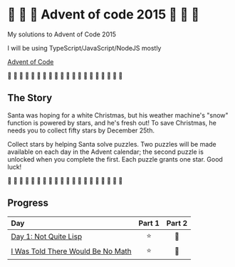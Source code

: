 # 🎄 🎅 🎄 Advent of code 2015 🎄 🎅 🎄

My solutions to Advent of Code 2015

I will be using TypeScript/JavaScript/NodeJS mostly

[Advent of Code](https://adventofcode.com/2015)

🎄 🎄 🎄 🎄 🎄 🎄 🎄 🎄 🎄 🎄 🎄 🎄 🎄 🎄 🎄 🎄 🎄 🎄 🎄 🎄

## The Story

Santa was hoping for a white Christmas, but his weather machine's "snow" function is powered by stars, and he's fresh out! To save Christmas, he needs you to collect fifty stars by December 25th.

Collect stars by helping Santa solve puzzles. Two puzzles will be made available on each day in the Advent calendar; the second puzzle is unlocked when you complete the first. Each puzzle grants one star. Good luck!

🎄 🎄 🎄 🎄 🎄 🎄 🎄 🎄 🎄 🎄 🎄 🎄 🎄 🎄 🎄 🎄 🎄 🎄 🎄 🎄

## Progress

| Day                                                           | Part 1 | Part 2 |
| :------------------------------------------------------------ | :----: | :----: |
| [Day 1: Not Quite Lisp](src/01/summary.md#readme)             |   ⭐   |   🌟   |
| [I Was Told There Would Be No Math](src/02/summary.md#readme) |   ⭐   |   🌟   |
